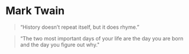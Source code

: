 # Mark Twain

> “History doesn’t repeat itself, but it does rhyme.”

> “The two most important days of your life are the day you are born and the day you figure out why."
